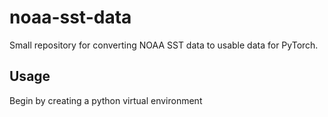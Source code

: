 # noaa-sst-data

Small repository for converting NOAA SST data to usable data for PyTorch.

## Usage

Begin by creating a python virtual environment

```

```
